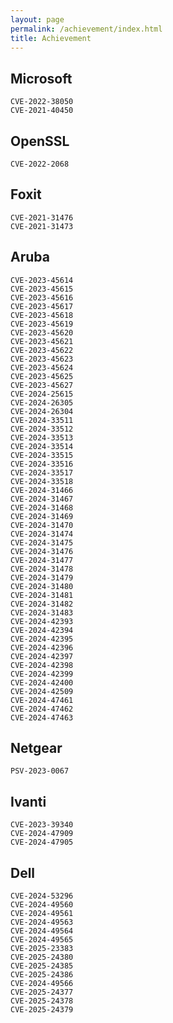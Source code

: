 ```yaml
---
layout: page
permalink: /achievement/index.html
title: Achievement
---
```


## Microsoft

    CVE-2022-38050
    CVE-2021-40450

## OpenSSL

    CVE-2022-2068

## Foxit

    CVE-2021-31476
    CVE-2021-31473

## Aruba
<div style="display:none"> 
2024 https://support.hpe.com/hpesc/public/docDisplay?docId=hpesbnw04678en_us&docLocale=en_US 
</div>

    CVE-2023-45614
    CVE-2023-45615
    CVE-2023-45616
    CVE-2023-45617
    CVE-2023-45618
    CVE-2023-45619
    CVE-2023-45620
    CVE-2023-45621
    CVE-2023-45622
    CVE-2023-45623
    CVE-2023-45624
    CVE-2023-45625
    CVE-2023-45627
    CVE-2024-25615
    CVE-2024-26305
    CVE-2024-26304
    CVE-2024-33511
    CVE-2024-33512
    CVE-2024-33513
    CVE-2024-33514
    CVE-2024-33515
    CVE-2024-33516
    CVE-2024-33517
    CVE-2024-33518
    CVE-2024-31466
    CVE-2024-31467
    CVE-2024-31468
    CVE-2024-31469
    CVE-2024-31470
    CVE-2024-31474
    CVE-2024-31475
    CVE-2024-31476
    CVE-2024-31477
    CVE-2024-31478
    CVE-2024-31479
    CVE-2024-31480
    CVE-2024-31481
    CVE-2024-31482
    CVE-2024-31483
    CVE-2024-42393
    CVE-2024-42394
    CVE-2024-42395
    CVE-2024-42396
    CVE-2024-42397
    CVE-2024-42398
    CVE-2024-42399
    CVE-2024-42400
    CVE-2024-42509
    CVE-2024-47461
    CVE-2024-47462
    CVE-2024-47463

## Netgear

    PSV-2023-0067

## Ivanti

    CVE-2023-39340
    CVE-2024-47909
    CVE-2024-47905

## Dell
<div style="display:none"> 
2024 https://www.dell.com/support/kbdoc/en-ph/000247217/dsa-2024-425-security-update-for-dell-networking-os10-vulnerabilities
2024 https://www.dell.com/support/kbdoc/en-us/000279157/dsa-2025-022-security-update-for-dell-powerprotect-dd-multiple-vulnerabilities   
2025 https://www.dell.com/support/kbdoc/en-us/000295014/dsa-2025-068-security-update-for-dell-networking-os10-vulnerabilities 
2025 https://www.dell.com/support/kbdoc/en-us/000300090/dsa-2025-116-security-update-for-dell-unity-dell-unityvsa-and-dell-unity-xt-security-update-for-multiple-vulnerabilities
</div>

    CVE-2024-53296
    CVE-2024-49560
    CVE-2024-49561
    CVE-2024-49563
    CVE-2024-49564
    CVE-2024-49565 
    CVE-2025-23383 
    CVE-2025-24380 
    CVE-2025-24385
    CVE-2025-24386
    CVE-2024-49566
    CVE-2025-24377 
    CVE-2025-24378
    CVE-2025-24379